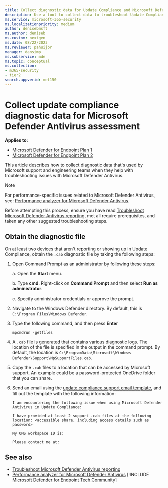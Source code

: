 ```yaml
---
title: Collect diagnostic data for Update Compliance and Microsoft Defender Antivirus
description: Use a tool to collect data to troubleshoot Update Compliance issues when using the Microsoft Defender Antivirus Assessment add-in.
ms.service: microsoft-365-security
ms.localizationpriority: medium
author: denisebmsft
ms.author: deniseb
ms.custom: nextgen
ms.date: 08/22/2023
ms.reviewer: pahuijbr
manager: dansimp
ms.subservice: mde
ms.topic: conceptual
ms.collection: 
- m365-security
- tier2
search.appverid: met150
---
```


# Collect update compliance diagnostic data for Microsoft Defender Antivirus assessment


**Applies to:**

- [Microsoft Defender for Endpoint Plan 1](https://go.microsoft.com/fwlink/p/?linkid=2154037)
- [Microsoft Defender for Endpoint Plan 2](https://go.microsoft.com/fwlink/p/?linkid=2154037)

This article describes how to collect diagnostic data that's used by Microsoft support and engineering teams when they help with troubleshooting issues with Microsoft Defender Antivirus.

> [!NOTE]
> For performance-specific issues related to Microsoft Defender Antivirus, see: [Performance analyzer for Microsoft Defender Antivirus](tune-performance-defender-antivirus.md).

Before attempting this process, ensure you have read [Troubleshoot Microsoft Defender Antivirus reporting](troubleshoot-reporting.md), met all require prerequisites, and taken any other suggested troubleshooting steps.

## Obtain the diagnostic file

On at least two devices that aren't reporting or showing up in Update Compliance, obtain the `.cab` diagnostic file by taking the following steps:

1. Open Command Prompt as an administrator by following these steps:

    a. Open the **Start** menu.

    b. Type **cmd**. Right-click on **Command Prompt** and then select **Run as administrator**.

    c. Specify administrator credentials or approve the prompt.

2. Navigate to the Windows Defender directory. By default, this is `C:\Program Files\Windows Defender`.

3. Type the following command, and then press **Enter**

    ```Dos
    mpcmdrun -getfiles
    ```

4. A `.cab` file is generated that contains various diagnostic logs. The location of the file is specified in the output in the command prompt. By default, the location is `C:\ProgramData\Microsoft\Windows Defender\Support\MpSupportFiles.cab`.

5. Copy the `.cab` files to a location that can be accessed by Microsoft support. An example could be a password-protected OneDrive folder that you can share.

6. Send an email using the <a href="mailto:ucsupport@microsoft.com?subject=MDAV assessment issue&body=I%20am%20encountering%20the%20following%20issue%20when%20using%20Windows%20Defender%20AV%20in%20Update%20Compliance%3a%20%0d%0aI%20have%20provided%20at%20least%202%20support%20.cab%20files%20at%20the%20following%20location%3a%20%3Caccessible%20share%2c%20including%20access%20details%20such%20as%20password%3E%0d%0aMy%20OMS%20workspace%20ID%20is%3a%20%0d%0aPlease%20contact%20me%20at%3a">update compliance support email template</a>, and fill out the template with the following information:

    ```text
    I am encountering the following issue when using Microsoft Defender Antivirus in Update Compliance:

    I have provided at least 2 support .cab files at the following location: <accessible share, including access details such as password>

    My OMS workspace ID is:

    Please contact me at:
    ```

## See also

- [Troubleshoot Microsoft Defender Antivirus reporting](troubleshoot-reporting.md)
- [Performance analyzer for Microsoft Defender Antivirus](tune-performance-defender-antivirus.md)
[!INCLUDE [Microsoft Defender for Endpoint Tech Community](../../includes/defender-mde-techcommunity.md)]
